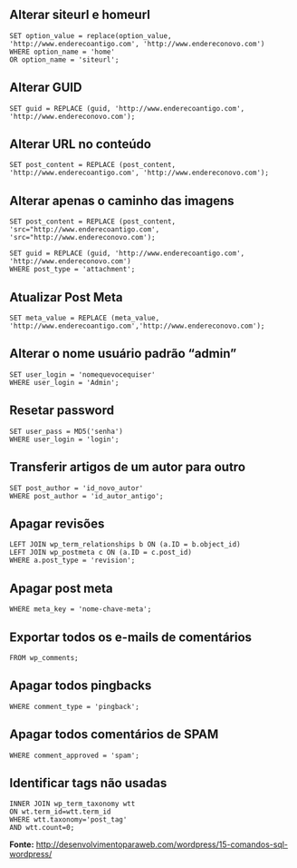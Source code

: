 ## Alterar siteurl e homeurl

```UPDATE wp_options
SET option_value = replace(option_value, 'http://www.enderecoantigo.com', 'http://www.endereconovo.com')
WHERE option_name = 'home'
OR option_name = 'siteurl';
```

## Alterar GUID
```UPDATE wp_posts
SET guid = REPLACE (guid, 'http://www.enderecoantigo.com', 'http://www.endereconovo.com');
```

## Alterar URL no conteúdo
```UPDATE wp_posts
SET post_content = REPLACE (post_content, 'http://www.enderecoantigo.com', 'http://www.endereconovo.com');
```

## Alterar apenas o caminho das imagens
```UPDATE wp_posts
SET post_content = REPLACE (post_content, 'src="http://www.enderecoantigo.com', 'src="http://www.endereconovo.com');
```

```UPDATE wp_posts
SET guid = REPLACE (guid, 'http://www.enderecoantigo.com', 'http://www.endereconovo.com') 
WHERE post_type = 'attachment';
```

## Atualizar Post Meta
```UPDATE wp_postmeta
SET meta_value = REPLACE (meta_value, 'http://www.enderecoantigo.com','http://www.endereconovo.com');
```

## Alterar o nome usuário padrão “admin”
```UPDATE wp_users
SET user_login = 'nomequevocequiser'
WHERE user_login = 'Admin';
```

## Resetar password
```UPDATE wp_users
SET user_pass = MD5('senha')
WHERE user_login = 'login';
```

## Transferir artigos de um autor para outro
```UPDATE wp_posts
SET post_author = 'id_novo_autor'
WHERE post_author = 'id_autor_antigo';
```

## Apagar revisões
```DELETE a,b,c FROM wp_posts a
LEFT JOIN wp_term_relationships b ON (a.ID = b.object_id)
LEFT JOIN wp_postmeta c ON (a.ID = c.post_id)
WHERE a.post_type = 'revision';
```

## Apagar post meta
```DELETE FROM wp_postmeta
WHERE meta_key = 'nome-chave-meta';
```

## Exportar todos os e-mails de comentários
```SELECT DISTINCT comment_author_email
FROM wp_comments;
```

## Apagar todos pingbacks
```DELETE FROM wp_comments 
WHERE comment_type = 'pingback';
```

## Apagar todos comentários de SPAM
```DELETE FROM wp_comments 
WHERE comment_approved = 'spam';
```

## Identificar tags não usadas
```SELECT * From wp_terms wt
INNER JOIN wp_term_taxonomy wtt
ON wt.term_id=wtt.term_id
WHERE wtt.taxonomy='post_tag'
AND wtt.count=0;
```

**Fonte:** http://desenvolvimentoparaweb.com/wordpress/15-comandos-sql-wordpress/
